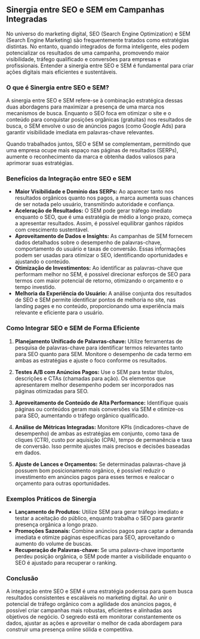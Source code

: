 
## Sinergia entre SEO e SEM em Campanhas Integradas

No universo do marketing digital, SEO (Search Engine Optimization) e SEM (Search Engine Marketing) são frequentemente tratados como estratégias distintas. No entanto, quando integrados de forma inteligente, eles podem potencializar os resultados de uma campanha, promovendo maior visibilidade, tráfego qualificado e conversões para empresas e profissionais. Entender a sinergia entre SEO e SEM é fundamental para criar ações digitais mais eficientes e sustentáveis.

### O que é Sinergia entre SEO e SEM?

A sinergia entre SEO e SEM refere-se à combinação estratégica dessas duas abordagens para maximizar a presença de uma marca nos mecanismos de busca. Enquanto o SEO foca em otimizar o site e o conteúdo para conquistar posições orgânicas (gratuitas) nos resultados de busca, o SEM envolve o uso de anúncios pagos (como Google Ads) para garantir visibilidade imediata em palavras-chave relevantes.

Quando trabalhados juntos, SEO e SEM se complementam, permitindo que uma empresa ocupe mais espaço nas páginas de resultados (SERPs), aumente o reconhecimento da marca e obtenha dados valiosos para aprimorar suas estratégias.

### Benefícios da Integração entre SEO e SEM

- **Maior Visibilidade e Domínio das SERPs:** Ao aparecer tanto nos resultados orgânicos quanto nos pagos, a marca aumenta suas chances de ser notada pelo usuário, transmitindo autoridade e confiança.
- **Aceleração de Resultados:** O SEM pode gerar tráfego imediato enquanto o SEO, que é uma estratégia de médio a longo prazo, começa a apresentar resultados. Assim, é possível equilibrar ganhos rápidos com crescimento sustentável.
- **Aproveitamento de Dados e Insights:** As campanhas de SEM fornecem dados detalhados sobre o desempenho de palavras-chave, comportamento do usuário e taxas de conversão. Essas informações podem ser usadas para otimizar o SEO, identificando oportunidades e ajustando o conteúdo.
- **Otimização de Investimentos:** Ao identificar as palavras-chave que performam melhor no SEM, é possível direcionar esforços de SEO para termos com maior potencial de retorno, otimizando o orçamento e o tempo investido.
- **Melhoria da Experiência do Usuário:** A análise conjunta dos resultados de SEO e SEM permite identificar pontos de melhoria no site, nas landing pages e no conteúdo, proporcionando uma experiência mais relevante e eficiente para o usuário.

### Como Integrar SEO e SEM de Forma Eficiente

1. **Planejamento Unificado de Palavras-chave:** Utilize ferramentas de pesquisa de palavras-chave para identificar termos relevantes tanto para SEO quanto para SEM. Monitore o desempenho de cada termo em ambas as estratégias e ajuste o foco conforme os resultados.

2. **Testes A/B com Anúncios Pagos:** Use o SEM para testar títulos, descrições e CTAs (chamadas para ação). Os elementos que apresentarem melhor desempenho podem ser incorporados nas páginas otimizadas para SEO.

3. **Aproveitamento de Conteúdo de Alta Performance:** Identifique quais páginas ou conteúdos geram mais conversões via SEM e otimize-os para SEO, aumentando o tráfego orgânico qualificado.

4. **Análise de Métricas Integradas:** Monitore KPIs (indicadores-chave de desempenho) de ambas as estratégias em conjunto, como taxa de cliques (CTR), custo por aquisição (CPA), tempo de permanência e taxa de conversão. Isso permite ajustes mais precisos e decisões baseadas em dados.

5. **Ajuste de Lances e Orçamentos:** Se determinadas palavras-chave já possuem bom posicionamento orgânico, é possível reduzir o investimento em anúncios pagos para esses termos e realocar o orçamento para outras oportunidades.

### Exemplos Práticos de Sinergia

- **Lançamento de Produtos:** Utilize SEM para gerar tráfego imediato e testar a aceitação do público, enquanto trabalha o SEO para garantir presença orgânica a longo prazo.
- **Promoções Sazonais:** Combine anúncios pagos para captar a demanda imediata e otimize páginas específicas para SEO, aproveitando o aumento do volume de buscas.
- **Recuperação de Palavras-chave:** Se uma palavra-chave importante perdeu posição orgânica, o SEM pode manter a visibilidade enquanto o SEO é ajustado para recuperar o ranking.

### Conclusão

A integração entre SEO e SEM é uma estratégia poderosa para quem busca resultados consistentes e escaláveis no marketing digital. Ao unir o potencial de tráfego orgânico com a agilidade dos anúncios pagos, é possível criar campanhas mais robustas, eficientes e alinhadas aos objetivos de negócio. O segredo está em monitorar constantemente os dados, ajustar as ações e aproveitar o melhor de cada abordagem para construir uma presença online sólida e competitiva.
```

